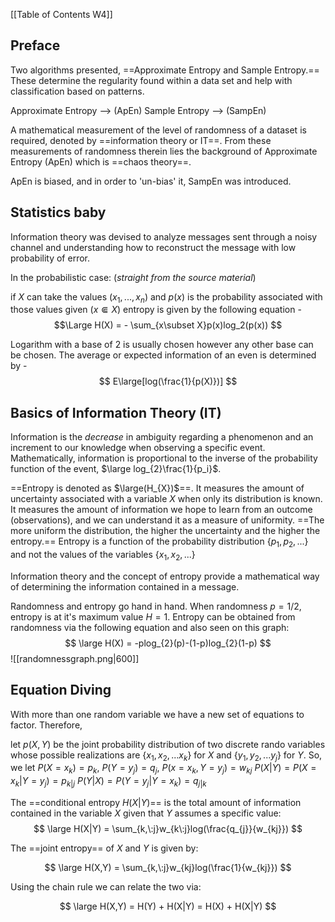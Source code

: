 [[Table of Contents W4]]

## Preface

Two algorithms presented, ==Approximate Entropy and Sample Entropy.== These determine the regularity found within a data set and help with classification based on patterns.

Approximate Entropy --> (ApEn)
Sample Entropy --> (SampEn)

A mathematical measurement of the level of randomness of a dataset is required, denoted by ==information theory or IT==. From these measurements of randomness therein lies the background of Approximate Entropy (ApEn) which is ==chaos theory==.

ApEn is biased, and in order to 'un-bias' it, SampEn was introduced.

## Statistics baby
Information theory was devised to analyze messages sent through a noisy channel and understanding how to reconstruct the message with low probability of error. 

In the probabilistic case: (*straight from the source material*)

if $X$ can take the values $(x_{1},...,x_{n})$ and $p(x)$ is the probability associated with those values given $(x\Subset X)$ entropy is given by the following equation -
$$\Large
H(X) = - \sum_{x\subset X}p(x)log_2(p(x))
$$

Logarithm with a base of 2 is usually chosen however any other base can be chosen. The average or expected information of an even is determined by -
$$
E\large[log(\frac{1}{p(X)})]
$$

## Basics of Information Theory (IT)
Information is the *decrease* in ambiguity regarding a phenomenon and an increment to our knowledge when observing a specific event. Mathematically, information is proportional to the inverse of the probability function of the event, $\large log_{2}\frac{1}{p_i}$.

==Entropy is denoted as $\large(H_{X})$==. It measures the amount of uncertainty associated with a variable $X$ when only its distribution is known. It measures the amount of information we hope to learn from an outcome (observations), and we can understand it as a measure of uniformity. ==The more uniform the distribution, the higher the uncertainty and the higher the entropy.== Entropy is a function of the probability distribution $\{p_{1},p_{2},...\}$ and not the values of the variables $\{x_{1},x_{2},...\}$

Information theory and the concept of entropy provide a mathematical way of determining the information contained in a message.

Randomness and entropy go hand in hand. When randomness $p = 1/2$, entropy is at it's maximum value $H=1$. Entropy can be obtained from randomness via the following equation and also seen on this graph:
$$
\large H(X) = -plog_{2}(p)-(1-p)log_{2}(1-p)
$$
![[randomnessgraph.png|600]]

## Equation Diving

With more than one random variable we have a new set of equations to factor. Therefore,

let $p(X,Y)$ be the joint probability distribution of two discrete rando variables whose possible realizations are $\{x_{1},x_{2},...x_{k}\}$ for $X$ and $\{y_{1},y_{2},...y_{j}\}$ for $Y$.
So, we let 
$P(X = x_{k})=p_{k}$, 
$P(Y=y_{j})=q_{j}$,
$P(x=x_{k},Y=y_{j})=w_{kj}$
$P(X|Y)=P(X=x_{k}|Y=y_{j})=p_{k|j}$
$P(Y|X)=P(Y=y_{j}|Y=x_{k})=q_{j|k}$

The ==conditional entropy $H(X|Y)$== is the total amount of information contained in the variable $X$ given that $Y$ assumes a specific value:
$$
\large H(X|Y) = \sum_{k,\:j}w_{k\:j}log(\frac{q_{j}}{w_{kj}})
$$

The ==joint entropy== of $X$ and $Y$ is given by:

$$
\large H(X,Y) = \sum_{k,\:j}w_{kj}log(\frac{1}{w_{kj}})
$$

Using the chain rule we can relate the two via:

$$
\large H(X,Y) = H(Y) + H(X|Y) = H(X) + H(X|Y)
$$

